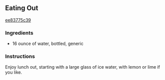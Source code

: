 ## Eating Out

[ee83775c39](http://www.kraftrecipes.com/recipes/eating-out-58594.aspx)

### Ingredients

 - 16 ounce of water, bottled, generic

### Instructions

Enjoy lunch out, starting with a large glass of ice water, with lemon or lime if you like.